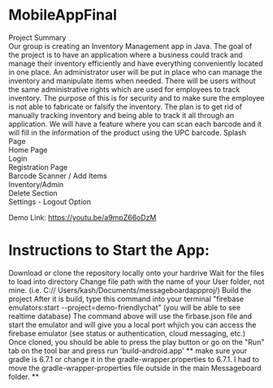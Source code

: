 # MobileAppFinal
Project Summary  
Our group is creating an Inventory Management app in Java. The goal of the project is to have an application where a business could track and manage their inventory efficiently and have everything conveniently located in one place. An administrator user will be put in place who can manage the inventory and manipulate items when needed. There will be users without the same administrative rights which are used for employees to track inventory. The purpose of this is for security and to make sure the employee is not able to fabricate or falsify the inventory. The plan is to get rid of manually tracking inventory and being able to track it all through an application. We will have a feature where you can scan each barcode and it will fill in the information of the product using the UPC barcode.
Splash Page  
Home Page  
Login  
Registration Page  
Barcode Scanner / Add Items  
Inventory/Admin  
Delete Section  
Settings - Logout Option  

Demo Link: https://youtu.be/a9mpZ66oDzM  

# Instructions to Start the App:
Download or clone the repository locally onto your hardrive
Wait for the files to load into directory
Change file path with the name of your User folder, not mine. (i.e. C:// Users/kash/Documents/messageboardappproj/)
Build the project
After it is build, type this command into your terminal "firebase emulators:start --project=demo-friendlychat" (you will be able to see realtime database)
The command above will use the firbase.json file and start the emulator and will give you a local port whjich you can access the firebase emulator (see status or authentication, cloud messaging, etc.) Once cloned, you should be able to press the play button or go on the "Run" tab on the tool bar and press run 'build-android.app'
** make sure your gradle is 6.7.1 or change it in the gradle-wrapper.properties to 6.7.1. I had to move the gradle-wrapper-properties file outside in the main Messageboard folder. **
